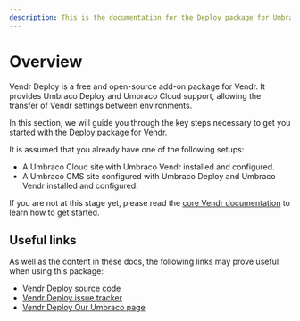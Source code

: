 ```yaml
---
description: This is the documentation for the Deploy package for Umbraco Vendr.
---
```


# Overview

Vendr Deploy is a free and open-source add-on package for Vendr. It provides Umbraco Deploy and Umbraco Cloud support, allowing the transfer of Vendr settings between environments.

In this section, we will guide you through the key steps necessary to get you started with the Deploy package for Vendr.

It is assumed that you already have one of the following setups:

* A Umbraco Cloud site with Umbraco Vendr installed and configured.
* A Umbraco CMS site configured with Umbraco Deploy and Umbraco Vendr installed and configured.

If you are not at this stage yet, please read the [core Vendr documentation](http://localhost:5000/o/vHdmkfI8smZW50A5yIZD/s/s0xvC9Moj5Pqo3KonmTs/) to learn how to get started.

## Useful links

As well as the content in these docs, the following links may prove useful when using this package:

* [Vendr Deploy source code](https://github.com/vendrhub/vendr-deploy)
* [Vendr Deploy issue tracker](https://github.com/vendrhub/vendr-deploy/issues)
* [Vendr Deploy Our Umbraco page](https://our.umbraco.com/packages/backoffice-extensions/vendr-deploy/)
